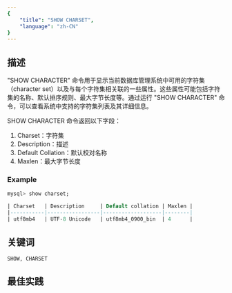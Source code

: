 ```yaml
---
{
    "title": "SHOW CHARSET",
    "language": "zh-CN"
}
---
```


<!--
Licensed to the Apache Software Foundation (ASF) under one
or more contributor license agreements.  See the NOTICE file
distributed with this work for additional information
regarding copyright ownership.  The ASF licenses this file
to you under the Apache License, Version 2.0 (the
"License"); you may not use this file except in compliance
with the License.  You may obtain a copy of the License at

  http://www.apache.org/licenses/LICENSE-2.0

Unless required by applicable law or agreed to in writing,
software distributed under the License is distributed on an
"AS IS" BASIS, WITHOUT WARRANTIES OR CONDITIONS OF ANY
KIND, either express or implied.  See the License for the
specific language governing permissions and limitations
under the License.
-->

## 描述

"SHOW CHARACTER" 命令用于显示当前数据库管理系统中可用的字符集（character set）以及与每个字符集相关联的一些属性。这些属性可能包括字符集的名称、默认排序规则、最大字节长度等。通过运行 "SHOW CHARACTER" 命令，可以查看系统中支持的字符集列表及其详细信息。

SHOW CHARACTER 命令返回以下字段：


1. Charset：字符集
2. Description：描述
3. Default Collation：默认校对名称
4. Maxlen：最大字节长度


### Example

```sql
mysql> show charset;

| Charset   | Description     | Default collation | Maxlen |
|-----------|-----------------|-------------------|--------|
| utf8mb4   | UTF-8 Unicode   | utf8mb4_0900_bin  | 4      |

```

## 关键词

    SHOW, CHARSET

## 最佳实践

